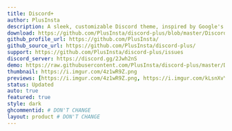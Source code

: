 ```yaml
---
title: Discord+
author: PlusInsta
description: A sleek, customizable Discord theme, inspired by Google's Material Theme.
download: https://github.com/PlusInsta/discord-plus/blob/master/DiscordPlus-master.theme.css
github_profile_url: https://github.com/PlusInsta/
github_source_url: https://github.com/PlusInsta/discord-plus/
support: https://github.com/PlusInsta/discord-plus/issues
discord_server: https://discord.gg/2Jwh2nS
demo: https://raw.githubusercontent.com/PlusInsta/discord-plus/master/DiscordPlus.theme.css
thumbnail: https://i.imgur.com/4z1wR9Z.png
previews: [https://i.imgur.com/4z1wR9Z.png, https://i.imgur.com/kLsnXvY.png, https://i.imgur.com/nkYzMiH.png, https://i.imgur.com/cgiNA54.png]
status: Updated
auto: true
featured: true
style: dark
ghcommentid: # DON'T CHANGE
layout: product # DON'T CHANGE
---
```

